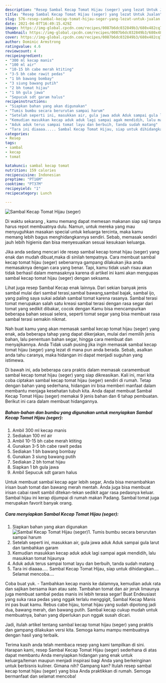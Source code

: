 ```yaml
---
description: "Resep Sambal Kecap Tomat Hijau (seger) yang lezat Untuk Jualan"
title: "Resep Sambal Kecap Tomat Hijau (seger) yang lezat Untuk Jualan"
slug: 576-resep-sambal-kecap-tomat-hijau-seger-yang-lezat-untuk-jualan
date: 2021-04-07T16:49:15.429Z
image: https://img-global.cpcdn.com/recipes/0087b6dc032849b3/680x482cq70/sambal-kecap-tomat-hijau-seger-foto-resep-utama.jpg
thumbnail: https://img-global.cpcdn.com/recipes/0087b6dc032849b3/680x482cq70/sambal-kecap-tomat-hijau-seger-foto-resep-utama.jpg
cover: https://img-global.cpcdn.com/recipes/0087b6dc032849b3/680x482cq70/sambal-kecap-tomat-hijau-seger-foto-resep-utama.jpg
author: Dominic Armstrong
ratingvalue: 4.6
reviewcount: 4
recipeingredient:
- "300 ml kecap manis"
- "100 ml air"
- "10-15 bh cabe merah ktiting"
- "3-5 bh cabe rawit pedas"
- "1 bh bawang bombay"
- "3 siung bawang putih"
- "2 bh tomat hijau"
- "1 bh gula jawa"
- "Sepucuk sdt garam halus"
recipeinstructions:
- "Siapkan bahan yang akan digunakan"
- "Tumis bumbu secara berurutan sampai harum"
- "Setelah seperti ini, masukkan air, gula jawa aduk Aduk sampai gula larut dan tambahkan garam"
- "Kemudian masukkan kecap aduk aduk lagi sampai agak mendidih, lalu masukkan tomat hijaunya"
- "Aduk aduk terus sampai tomat layu dan berbuih, tanda sudah matang"
- "Tara ini diaaaa..... Sambal Kecap Tomat Hijau, siap untuk dihidangkan.... Selamat mencoba...."
categories:
- Resep
tags:
- sambal
- kecap
- tomat

katakunci: sambal kecap tomat 
nutrition: 159 calories
recipecuisine: Indonesian
preptime: "PT16M"
cooktime: "PT37M"
recipeyield: "1"
recipecategory: Lunch

---
```



![Sambal Kecap Tomat Hijau (seger)](https://img-global.cpcdn.com/recipes/0087b6dc032849b3/680x482cq70/sambal-kecap-tomat-hijau-seger-foto-resep-utama.jpg)

Di waktu  sekarang , kamu memang dapat memesan makanan siap saji tanpa harus repot membuatnya dulu. Namun, untuk mereka yang mau menyuguhkan masakan special untuk keluarga tercinta, maka kamu memang lebih bagus menghidangkannya sendiri. Sebab, memasak sendiri jauh lebih higienis dan bisa menyesuaikan sesuai kesukaan keluarga.

Jika anda sedang mencari ide resep sambal kecap tomat hijau (seger) yang enak dan mudah dibuat,maka di sinilah tempatnya. Cara membuat sambal kecap tomat hijau (seger)  sebenarnya gampang dilakukan jika anda memasaknya dengan cara yang benar. Tapi, kamu tidak usah risau akan tidak berhasil dalam memasaknya 
karena di artikel ini kami akan mengupas sambal kecap tomat hijau (seger) dengan seksama.  

Lihat juga resep Sambal Kecap enak lainnya. Dari sekian banyak jenis sambal mulai dari sambal terasi,sambal bawang,sambal bajak, sambal ijo, yang paling saya sukai adalah sambal tomat karena rasanya. Sambal terasi tomat merupakan salah satu kreasi sambal terasi dengan rasa segar dari tomat yang sedikit dibakar, cocok dengan Kamu bisa mencampurkan beberapa bahan sesuai selera, seperti tomat segar yang bisa membuat rasa sambal terasi semakin nikmat.

Nah buat kamu yang akan memasak sambal kecap tomat hijau (seger) yang enak, ada beberapa tahap yang dapat dikerjakan, mulai dari memilih jenis bahan, lalu penentuan bahan segar, hingga cara membuat dan menyajikannya. Anda Tidak usah pusing jika ingin memasak sambal kecap tomat hijau (seger) yang lezat di mana pun anda berada. Sebab, asalkan anda  tahu caranya, maka hidangan ini dapat menjadi suguhan yang istimewa.

Di bawah ini, ada beberapa cara praktis  dalam memasak caramembuat sambal kecap tomat hijau (seger) yang siap dikreasikan. Kali ini, mari kita coba ciptakan sambal kecap tomat hijau (seger) sendiri di rumah. Tetap dengan bahan yang sederhana, hidangan ini bisa memberi manfaat dalam membantu menjaga kesehatan tubuh kita. Anda dapat membuat Sambal Kecap Tomat Hijau (seger) memakai 9 jenis bahan dan 6 tahap pembuatan. Berikut ini cara dalam membuat hidangannya.

<!--inarticleads1-->

##### Bahan-bahan dan bumbu yang digunakan untuk menyiapkan Sambal Kecap Tomat Hijau (seger):

1. Ambil 300 ml kecap manis
1. Sediakan 100 ml air
1. Ambil 10-15 bh cabe merah ktiting
1. Gunakan 3-5 bh cabe rawit pedas
1. Sediakan 1 bh bawang bombay
1. Gunakan 3 siung bawang putih
1. Sediakan 2 bh tomat hijau
1. Siapkan 1 bh gula jawa
1. Ambil Sepucuk sdt garam halus


Untuk membuat sambal kecap agar lebih segar, Anda bisa menambahkan irisan buah tomat dan bawang merah mentah. Anda juga bisa membuat irisan cabai rawit sambil ditekan-tekan sedikit agar rasa pedasnya keluar. Sambal hijau ini kerap dijumpai di rumah makan Padang. Sambal tomat juga merupakan favorit banyak orang. 

<!--inarticleads2-->

##### Cara menyiapkan Sambal Kecap Tomat Hijau (seger):

1. Siapkan bahan yang akan digunakan
<img src="https://img-global.cpcdn.com/steps/16ec52db077d6eaa/160x128cq70/sambal-kecap-tomat-hijau-seger-langkah-memasak-1-foto.jpg" alt="Sambal Kecap Tomat Hijau (seger)">1. Tumis bumbu secara berurutan sampai harum
1. Setelah seperti ini, masukkan air, gula jawa aduk Aduk sampai gula larut dan tambahkan garam
1. Kemudian masukkan kecap aduk aduk lagi sampai agak mendidih, lalu masukkan tomat hijaunya
1. Aduk aduk terus sampai tomat layu dan berbuih, tanda sudah matang
1. Tara ini diaaaa..... Sambal Kecap Tomat Hijau, siap untuk dihidangkan.... Selamat mencoba....


Coba buat yuk. - Tambahkan kecap manis ke dalamnya, kemudian aduk rata dan sajikan bersama ikan atau sate. Tambahan tomat dan air jeruk limaunya juga membuat sambal pedas manis ini lebih terasa segar! Buat Endeusiast yang suka rasa pedas yang nggak terlalu menggigit, Sambal Kecap Manis ini pas buat kamu. Rebus cabe hijau, tomat hijau yang sudah dipotong jadi dua, bawang merah, dan bawang putih. Sambal kecap cukup mudah untuk membuatnya, bahan yang diperlukan pun nggak susah dicari. 

Jadi, itulah artikel tentang  sambal kecap tomat hijau (seger)  yang praktis dan gampang dilakukan versi kita. Semoga kamu mampu membuatnya dengan hasil yang terbaik. 

Terima kasih anda telah membaca resep yang kami tampilkan di sini. Harapan kami, resep  Sambal Kecap Tomat Hijau (seger) sederhana di atas dapat membantu Anda menyiapkan hidangan yang enak untuk keluarga/teman maupun menjadi inspirasi bagi Anda yang berkeinginan untuk berbisnis kuliner. Gimana nih? Gampang kan? Itulah resep sambal kecap tomat hijau (seger) yang bisa Anda praktikkan di rumah. Semoga bermanfaat dan selamat mencoba!

